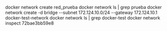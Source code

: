 docker network create red_prueba
docker network ls | grep prueba
docker network create -d bridge --subnet 172.124.10.0/24 --gateway 172.124.10.1 docker-test-network
docker network ls | grep docker-test 
docker network inspect 72bae3bb59e8